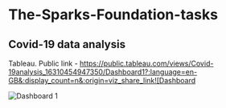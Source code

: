 # The-Sparks-Foundation-tasks
## Covid-19 data analysis
Tableau. Public link - https://public.tableau.com/views/Covid-19analysis_16310454947350/Dashboard1?:language=en-GB&:display_count=n&:origin=viz_share_link![Dashboard

![Dashboard 1](https://user-images.githubusercontent.com/87129840/132716392-9fe76f55-7f6e-4cc8-ad4e-08f663d81c9c.png)
